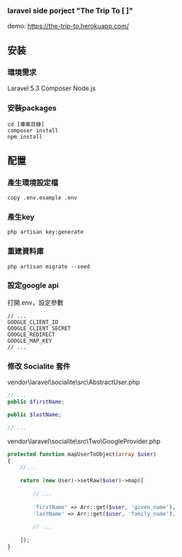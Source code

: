 ### laravel side porject "The Trip To [  ]"
demo: https://the-trip-to.herokuapp.com/

## 安装

### 環境需求
Laravel 5.3
Composer
Node.js

### 安裝packages
```shell
cd [專案目錄]
composer install
npm install
```

## 配置

### 產生環境設定檔
```shell
copy .env.example .env
```

### 產生key
```shell
php artisan key:generate
```

### 重建資料庫
```shell
php artisan migrate --seed
```

### 設定google api

打開.env，設定參數

```
// ...
GOOGLE_CLIENT_ID
GOOGLE_CLIENT_SECRET
GOOGLE_REDIRECT
GOOGLE_MAP_KEY
// ...
```

### 修改 Socialite 套件

vendor\laravel\socialite\src\AbstractUser.php

```php
// ...
public $firstName;

public $lastName;

// ...
```

vendor\laravel\socialite\src\Two\GoogleProvider.php

```php
protected function mapUserToObject(array $user)
{
    //...
	
    return (new User)->setRaw($user)->map([
	
        // ...
		
        'firstName' => Arr::get($user, 'given_name'),
        'lastName' => Arr::get($user, 'family_name'),
		
        // ...
		
    ]);
}
```
